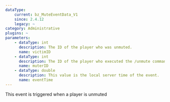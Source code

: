 ```yaml
---
dataType:
    current: bz_MuteEventData_V1
    since: 2.4.12
    legacy: ~
category: Administrative
plugins: ~
parameters:
    - dataType: int
      description: The ID of the player who was unmuted.
      name: victimID
    - dataType: int
      description: The ID of the player who executed the /unmute command.
      name: muterID
    - dataType: double
      description: This value is the local server time of the event.
      name: eventTime
---
```


This event is triggered when a player is unmuted
